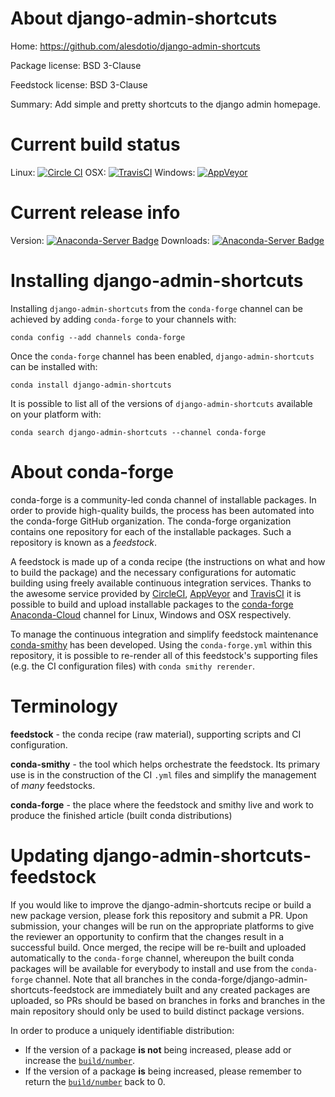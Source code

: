 About django-admin-shortcuts
============================

Home: https://github.com/alesdotio/django-admin-shortcuts

Package license: BSD 3-Clause

Feedstock license: BSD 3-Clause

Summary: Add simple and pretty shortcuts to the django admin homepage.



Current build status
====================

Linux: [![Circle CI](https://circleci.com/gh/conda-forge/django-admin-shortcuts-feedstock.svg?style=shield)](https://circleci.com/gh/conda-forge/django-admin-shortcuts-feedstock)
OSX: [![TravisCI](https://travis-ci.org/conda-forge/django-admin-shortcuts-feedstock.svg?branch=master)](https://travis-ci.org/conda-forge/django-admin-shortcuts-feedstock)
Windows: [![AppVeyor](https://ci.appveyor.com/api/projects/status/github/conda-forge/django-admin-shortcuts-feedstock?svg=True)](https://ci.appveyor.com/project/conda-forge/django-admin-shortcuts-feedstock/branch/master)

Current release info
====================
Version: [![Anaconda-Server Badge](https://anaconda.org/conda-forge/django-admin-shortcuts/badges/version.svg)](https://anaconda.org/conda-forge/django-admin-shortcuts)
Downloads: [![Anaconda-Server Badge](https://anaconda.org/conda-forge/django-admin-shortcuts/badges/downloads.svg)](https://anaconda.org/conda-forge/django-admin-shortcuts)

Installing django-admin-shortcuts
=================================

Installing `django-admin-shortcuts` from the `conda-forge` channel can be achieved by adding `conda-forge` to your channels with:

```
conda config --add channels conda-forge
```

Once the `conda-forge` channel has been enabled, `django-admin-shortcuts` can be installed with:

```
conda install django-admin-shortcuts
```

It is possible to list all of the versions of `django-admin-shortcuts` available on your platform with:

```
conda search django-admin-shortcuts --channel conda-forge
```


About conda-forge
=================

conda-forge is a community-led conda channel of installable packages.
In order to provide high-quality builds, the process has been automated into the
conda-forge GitHub organization. The conda-forge organization contains one repository
for each of the installable packages. Such a repository is known as a *feedstock*.

A feedstock is made up of a conda recipe (the instructions on what and how to build
the package) and the necessary configurations for automatic building using freely
available continuous integration services. Thanks to the awesome service provided by
[CircleCI](https://circleci.com/), [AppVeyor](http://www.appveyor.com/)
and [TravisCI](https://travis-ci.org/) it is possible to build and upload installable
packages to the [conda-forge](https://anaconda.org/conda-forge)
[Anaconda-Cloud](http://docs.anaconda.org/) channel for Linux, Windows and OSX respectively.

To manage the continuous integration and simplify feedstock maintenance
[conda-smithy](http://github.com/conda-forge/conda-smithy) has been developed.
Using the ``conda-forge.yml`` within this repository, it is possible to re-render all of
this feedstock's supporting files (e.g. the CI configuration files) with ``conda smithy rerender``.


Terminology
===========

**feedstock** - the conda recipe (raw material), supporting scripts and CI configuration.

**conda-smithy** - the tool which helps orchestrate the feedstock.
                   Its primary use is in the construction of the CI ``.yml`` files
                   and simplify the management of *many* feedstocks.

**conda-forge** - the place where the feedstock and smithy live and work to
                  produce the finished article (built conda distributions)


Updating django-admin-shortcuts-feedstock
=========================================

If you would like to improve the django-admin-shortcuts recipe or build a new
package version, please fork this repository and submit a PR. Upon submission,
your changes will be run on the appropriate platforms to give the reviewer an
opportunity to confirm that the changes result in a successful build. Once
merged, the recipe will be re-built and uploaded automatically to the
`conda-forge` channel, whereupon the built conda packages will be available for
everybody to install and use from the `conda-forge` channel.
Note that all branches in the conda-forge/django-admin-shortcuts-feedstock are
immediately built and any created packages are uploaded, so PRs should be based
on branches in forks and branches in the main repository should only be used to
build distinct package versions.

In order to produce a uniquely identifiable distribution:
 * If the version of a package **is not** being increased, please add or increase
   the [``build/number``](http://conda.pydata.org/docs/building/meta-yaml.html#build-number-and-string).
 * If the version of a package **is** being increased, please remember to return
   the [``build/number``](http://conda.pydata.org/docs/building/meta-yaml.html#build-number-and-string)
   back to 0.
